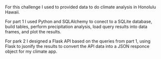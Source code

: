 For this challenge I used to provided data to do climate analysis in Honolulu Hawaii.

For part 1 I used Python and SQLAlchemy to conect to a SQLite database, build tables, perform precipitation analysis, load query results into data frames, and plot the results.

For park 2 I designed a Flask API based on the queries from part 1, using Flask to jsonify the results to convert the API data into a JSON responce object for my climate app.
